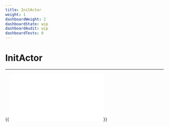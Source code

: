 ```yaml
---
title: InitActor
weight: 1
dashboardWeight: 2
dashboardState: wip
dashboardAudit: wip
dashboardTests: 0
---
```


# InitActor
---

{{<embed src="/externals/specs-actors/actors/builtin/init/init_actor.go" lang="go">}}
